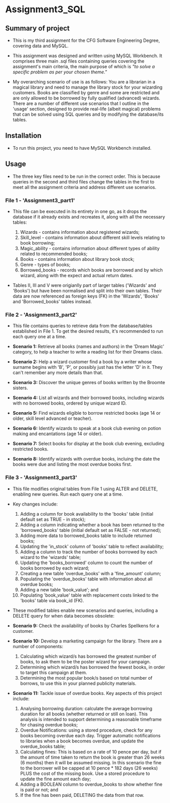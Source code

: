 # Assignment3_SQL

## Summary of project ##

* This is my third assignment for the CFG Software Engineering Degree, covering data and MySQL.

* This assignment was designed and written using MySQL Workbench. It comprises three main .sql files containing queries covering the assignment's main criteria, the main purpose of which is *"to solve a specific problem as per your chosen theme."*

* My overarching scenario of use is as follows: You are a librarian in a magical library and need to manage the library stock for your wizarding customers. Books are classified by genre and some are restricted and are only allowed to be borrowed by fully qualified (advanced) wizards. There are a number of different use scenarios that I outline in the 'usage' section, designed to provide real-life (albeit magical) problems that can be solved using SQL queries and by modifying the database/its tables.

## Installation ##

* To run this project, you need to have MySQL Workbench installed.

## Usage ##

* The three key files need to be run in the correct order. This is because queries in the second and third files change the tables in the first to meet all the assignment criteria and address different use scenarios.

### File 1 - 'Assignment3_part1' ###

* This file can be executed in its entirety in one go, as it drops the database if it already exists and recreates it, along with all the necessary tables:
  1. Wizards - contains information about registered wizards;
  2. Skill_level -  contains information about different skill levels relating to book borrowing;
  3. Magic_ability - contains information about different types of ability related to recommended books;
  4. Books - contains information about library book stock;
  5. Genre - types of books;
  6. Borrowed_books - records which books are borrowed and by which wizard, along with the expect and actual return dates.

* Tables II, III and V were origianlly part of larger tables ('Wizards' and 'Books') but have been normalised and split into their own tables. Their data are now referenced as foreign keys (FK) in the 'Wizards', 'Books' and 'Borrowed_books' tables instead.

### File 2 - 'Assignment3_part2' ### 

* This file contains queries to retrieve data from the database/tables established in File 1. To get the desired results, it's recommended to run each query one at a time.

* **Scenario 1:** Retrieve all books (names and authors) in the 'Dream Magic' category, to help a teacher to write a reading list for their Dreams class.
  
* **Scenario 2:** Help a wizard customer find a book by a writer whose surname begins with 'B', 'P', or possibly just has the letter 'D' in it. They can't remember any more details than that.
  
* **Scenario 3:** Discover the unique genres of books written by the Broomte sisters.
  
* **Scenario 4:** List all wizards and their borrowed books, including wizards with no borrowed books, ordered by unique wizard ID.

* **Scenario 5:** Find wizards eligible to borrow restricted books (age 14 or older, skill level advanced or teacher).

* **Scenario 6:** Identify wizards to speak at a book club evening on potion making and encantations (age 14 or older).

* **Scenario 7:** Select books for display at the book club evening, excluding restricted books.

* **Scenario 8:** Identify wizards with overdue books, incluing the date the books were due and listing the most overdue books first.

### File 3 - 'Assignment3_part3' ### 

* This file modifies original tables from File 1 using ALTER and DELETE, enabling new queries. Run each query one at a time.
  
* Key changes include:
  
  1. Adding a column for book availability to the 'books' table (initial default set as TRUE - in stock);
  2. Adding a column indicating whether a book has been returned to the 'borrowed_books' table (initial default set as FALSE - not returned);
  3. Adding more data to borrowed_books table to include returned books;
  4. Updating the 'in_stock' column of 'books' table to reflect availability;
  5. Adding a column to track the number of books borrowed by each wizard to the 'wizards' table;
  6. Updating the 'books_borrowed' column to count the number of books borrowed by each wizard;
  7. Creating a new table 'overdue_books' with a 'fine_amount' column;
  8. Populating the 'overdue_books' table with information about all overdue books;
  9. Adding a new table 'book_value'; and
  10. Populating 'book_value' table with replacement costs linked to the 'books' table via book_id (FK).

* These modified tables enable new scenarios and queries, including a DELETE query for when data becomes obsolete:

* **Scenario 9:** Check the availability of books by Charles Spellkens for a customer.

* **Scenario 10:** Develop a marketing campaign for the library. There are a number of components:
  1. Calculating which wizard/s has borrowed the greatest number of books, to ask them to be the poster wizard for your campaign.
  2. Determining which wizard/s has borrowed the fewest books, in order to target this campaign at them.
  3. Determining the most popular book/s based on total number of borrows, to use this in your planned publicity materials.

* **Scenario 11:** Tackle issue of overdue books. Key aspects of this project include:
  1. Analysing borrowing duration: calculate the average borrowing duration for all books (whether returned or still on loan). This analysis is intended to support determining a reasonable timeframe for chasing overdue books;
  2. Overdue Notifications: using a stored procedure, check for any books becoming overdue each day. Trigger automatic notifications to libraries when a book becomes overdue, and update the overdue_books table;
  3. Calculating fines: This is based on a rate of 10 pence per day, but if the amount of time taken to return the book is greater than 26 weeks (6 months) then it will be assumed missing. In this scenario the fine to the borrower will be capped at 10 pence * 182 days (26 weeks) PLUS the cost of the missing book. Use a stored procedure to update the fine amount each day;
  4. Adding a BOOLEAN column to overdue_books to show whether fine is paid or not; and
  5. If the fine has been paid, DELETING the data from that row.
